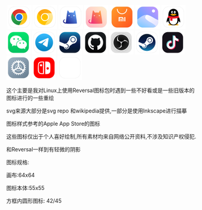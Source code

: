 <div style="width: 100%;">
	<div style="display:inline; margin:2px;max-width: 64px;width: 64px;">
		<img src="icons/google-chrome.svg" style="max-width: 64px;width: 64px;" alt="Google Chrome">
		<img src="icons/google-chrome-canary.svg" style="max-width: 64px;width: 64px;" alt="Google Chrome Canary">
		<img src="icons/clash.svg" style="max-width: 64px;width: 64px;" alt="clash_classic">
		<img src="icons/clash-verge.svg" style="max-width: 64px;width: 64px;" alt="clash_diy">
		<img src="icons/discover.svg" style="max-width: 64px;width: 64px;" alt="App Store">
		<img src="icons/photos.svg" style="max-width: 64px;width: 64px;" alt="Photos">
		<img src="icons/qq.svg" style="max-width: 64px;width: 64px;" alt="QQ">
		<img src="icons/wechat.svg" style="max-width: 64px;width: 64px;" alt="Wechat">
		<img src="icons/telegram.svg" style="max-width: 64px;width: 64px;" alt="Telegram">
		<img src="icons/steam.svg" style="max-width: 64px;width: 64px;" alt="Steam">
		<img src="icons/github-desktop.svg" style="max-width: 64px;width: 64px;" alt="GitHub Desktop">
		<img src="icons/obs.svg" style="max-width: 64px;width: 64px;" alt="OBS Studio">
		<img src="icons/steam_round.svg" style="max-width: 64px;width: 64px;" alt="Steam">
		<img src="icons/musically.svg" style="max-width: 64px;width: 64px;" alt="Douyin">
		<img src="icons/preferences-system.svg" style="max-width: 64px;width: 64px;" alt="System Settings">
		<img src="icons/switch.svg" style="max-width: 64px;width: 64px;" alt="Switch Connect">
		<img src="icons/blank.svg" style="max-width: 64px;width: 64px;" alt="Blank">
    </div>
</div>

这个主要是我对Linux上使用Reversal图标包时遇到一些不好看或是一些旧版本的图标进行的一些重绘

svg来源大部分是svg repo 和wikipedia提供,一部分是使用Inkscape进行描摹

图标样式参考的Apple App Store的图标

这些图标仅出于个人喜好绘制,所有素材均来自网络公开资料,不涉及知识产权侵犯.

和Reversal一样到有轻微的阴影

图标规格:

画布:64x64

图标本体:55x55

方框内圆形图标: 42/45

